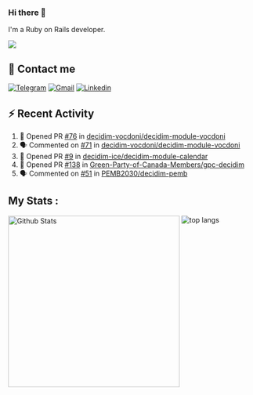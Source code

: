 ### Hi there 👋

I'm a Ruby on Rails developer.

<img src="https://komarev.com/ghpvc/?username=antopalidi&color=blueviolet&style=for-the-badge">

## 📩 Contact me 
[![Telegram](https://img.shields.io/badge/Telegram-2CA5E0?style=for-the-badge&logo=telegram&logoColor=white)](https://t.me/anna_top)
[![Gmail](https://img.shields.io/badge/email-D14836?style=for-the-badge&logo=gmail&logoColor=white)](mailto:topalidisanna@gmail.com)
[![Linkedin](https://img.shields.io/badge/LinkedIn-0077B5?style=for-the-badge&logo=linkedin&logoColor=white)](https://www.linkedin.com/in/topalidi/)
<!-- [![Codewars](https://img.shields.io/badge/Codewars-B1361E?style=for-the-badge&logo=Codewars&logoColor=white)](https://www.codewars.com/users/antopalidi) -->

## :zap: Recent Activity

<!--START_SECTION:activity-->
1. 💪 Opened PR [#76](https://github.com/decidim-vocdoni/decidim-module-vocdoni/pull/76) in [decidim-vocdoni/decidim-module-vocdoni](https://github.com/decidim-vocdoni/decidim-module-vocdoni)
2. 🗣 Commented on [#71](https://github.com/decidim-vocdoni/decidim-module-vocdoni/pull/71#issuecomment-1959197793) in [decidim-vocdoni/decidim-module-vocdoni](https://github.com/decidim-vocdoni/decidim-module-vocdoni)
3. 💪 Opened PR [#9](https://github.com/decidim-ice/decidim-module-calendar/pull/9) in [decidim-ice/decidim-module-calendar](https://github.com/decidim-ice/decidim-module-calendar)
4. 💪 Opened PR [#138](https://github.com/Green-Party-of-Canada-Members/gpc-decidim/pull/138) in [Green-Party-of-Canada-Members/gpc-decidim](https://github.com/Green-Party-of-Canada-Members/gpc-decidim)
5. 🗣 Commented on [#51](https://github.com/PEMB2030/decidim-pemb/pull/51#issuecomment-1877698241) in [PEMB2030/decidim-pemb](https://github.com/PEMB2030/decidim-pemb)
<!--END_SECTION:activity-->

## My Stats :
<!--
<img alt="activity" src="https://streak-stats.demolab.com?user=antopalidi" />
-->
<div>
<img align="top" width="350px" alt="Github Stats" src="https://github-readme-stats-1-brown.vercel.app/api?username=antopalidi&count_private=true&show_icons=true&hide_border=true" />
<img align="top" alt="top langs" src="https://github-readme-stats-1-brown.vercel.app/api/top-langs/?username=antopalidi&layout=compact" />
 </div>
<!--
#### [My CV](https://antopalidi.github.io/my_cv/)
-->

<!--
**antopalidi/antopalidi** is a ✨ _special_ ✨ repository because its `README.md` (this file) appears on your GitHub profile.
-->
